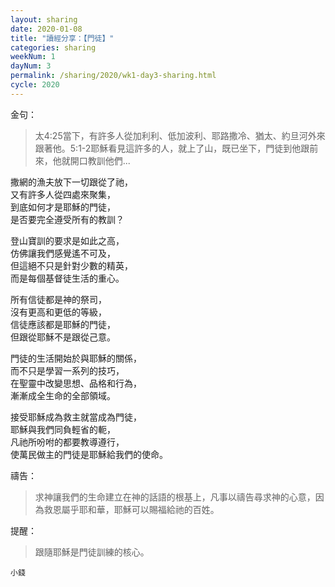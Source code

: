 ```yaml
---
layout: sharing
date: 2020-01-08
title: "讀經分享：【門徒】"
categories: sharing
weekNum: 1
dayNum: 3
permalink: /sharing/2020/wk1-day3-sharing.html
cycle: 2020
---
```


金句：
>太4:25當下，有許多人從加利利、低加波利、耶路撒冷、猶太、約旦河外來跟著他。5:1-2耶穌看見這許多的人，就上了山，既已坐下，門徒到他跟前來，他就開口教訓他們...  

撒網的漁夫放下一切跟從了祂，  
又有許多人從四處來聚集，  
到底如何才是耶穌的門徒，  
是否要完全遵受所有的教訓？  

登山寶訓的要求是如此之高，  
仿佛讓我們感覺遙不可及，  
但這絕不只是針對少數的精英，  
而是每個基督徒生活的重心。  

所有信徒都是神的祭司，  
沒有更高和更低的等級，  
信徒應該都是耶穌的門徒，  
但跟從耶穌不是跟從己意。  

門徒的生活開始於與耶穌的關係，  
而不只是學習一系列的技巧，  
在聖靈中改變思想、品格和行為，  
漸漸成全生命的全部領域。  

接受耶穌成為救主就當成為門徒，  
耶穌與我們同負輕省的軛，  
凡祂所吩咐的都要教導遵行，  
使萬民做主的門徒是耶穌給我們的使命。  

禱告：
>求神讓我們的生命建立在神的話語的根基上，凡事以禱告尋求神的心意，因為救恩屬乎耶和華，耶穌可以賜福給祂的百姓。  

提醒：
>跟隨耶穌是門徒訓練的核心。  

`小錢`  
